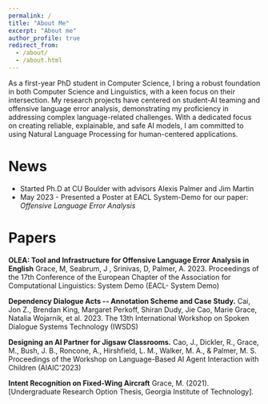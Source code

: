 ```yaml
---
permalink: /
title: "About Me"
excerpt: "About me"
author_profile: true
redirect_from: 
  - /about/
  - /about.html
---
```


As a first-year PhD student in Computer Science, I bring a robust foundation in both Computer Science and Linguistics, with a keen focus on their intersection. My research projects have centered on student-AI teaming and offensive language error analysis, demonstrating my proficiency in addressing complex language-related challenges. With a dedicated focus on creating reliable, explainable, and safe AI models, I am committed to using Natural Language Processing for human-centered applications.

News
======

- Started Ph.D at CU Boulder with advisors Alexis Palmer and Jim Martin
 - May 2023 - Presented a Poster at EACL System-Demo for our paper: *Offensive Language Error Analysis*

Papers
======

**OLEA: Tool and Infrastructure for Offensive Language Error Analysis in English**
Grace, M,  Seabrum, J , Srinivas, D, Palmer, A. 2023.
Proceedings of the 17th Conference of the European Chapter of the Association for Computational Linguistics: System Demo (EACL- System Demo)

**Dependency Dialogue Acts -- Annotation Scheme and Case Study.**
Cai, Jon Z., Brendan King, Margaret Perkoff, Shiran Dudy, Jie Cao, Marie Grace, Natalia Wojarnik, et al. 2023.
The 13th International Workshop on Spoken Dialogue Systems Technology (IWSDS)

**Designing an AI Partner for Jigsaw Classrooms.**
Cao, J., Dickler, R., Grace, M., Bush, J. B., Roncone, A., Hirshfield, L. M., Walker, M. A., & Palmer, M. S.
Proceedings of the Workshop on Language-Based AI Agent Interaction with Children (AIAIC'2023)

**Intent Recognition on Fixed-Wing Aircraft**
Grace, M. (2021). [Undergraduate Research Option Thesis, Georgia Institute of Technology].


